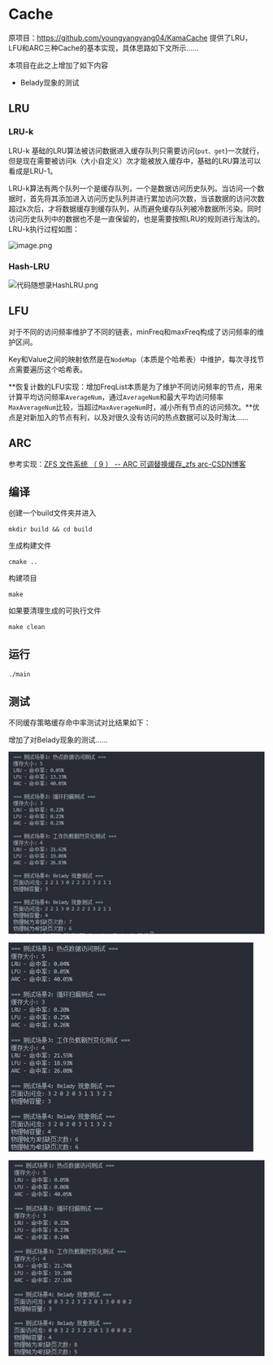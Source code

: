 # Cache
原项目：https://github.com/youngyangyang04/KamaCache
提供了LRU，LFU和ARC三种Cache的基本实现，具体思路如下文所示……

本项目在此之上增加了如下内容

- Belady现象的测试

## LRU

### LRU-k

LRU-k 基础的LRU算法被访问数据进入缓存队列只需要访问(`put、get`)一次就行，但是现在需要被访问k（大小自定义）次才能被放入缓存中，基础的LRU算法可以看成是LRU-1。

LRU-k算法有两个队列一个是缓存队列，一个是数据访问历史队列。当访问一个数据时，首先将其添加进入访问历史队列并进行累加访问次数，当该数据的访问次数超过k次后，才将数据缓存到缓存队列，从而避免缓存队列被冷数据所污染。同时访问历史队列中的数据也不是一直保留的，也是需要按照LRU的规则进行淘汰的。LRU-k执行过程如图：

![image.png](https://cdn.nlark.com/yuque/0/2024/png/39027506/1733747775068-c066db38-807d-42a7-adf6-18492075db89.png?x-oss-process=image%2Fformat%2Cwebp)

### Hash-LRU

![代码随想录HashLRU.png](https://cdn.nlark.com/yuque/0/2024/png/39027506/1733751073658-2c7d599a-b244-491b-a0fa-ab5ec722cb56.png?x-oss-process=image%2Fformat%2Cwebp)



## LFU

对于不同的访问频率维护了不同的链表，minFreq和maxFreq构成了访问频率的维护区间。

Key和Value之间的映射依然是在`NodeMap`（本质是个哈希表）中维护，每次寻找节点需要遍历这个哈希表。

**恢复计数的LFU实现：增加FreqList本质是为了维护不同访问频率的节点，用来计算平均访问频率`AverageNum`，通过`AverageNum`和最大平均访问频率`MaxAverageNum`比较，当超过`MaxAverageNum`时，减小所有节点的访问频次。**优点是对新加入的节点有利，以及对很久没有访问的热点数据可以及时淘汰……



## ARC

参考实现：[ZFS 文件系统 （ 9 ） -- ARC 可调替换缓存_zfs arc-CSDN博客](https://blog.csdn.net/liuyun2113/article/details/12705057)









## 编译
创建一个build文件夹并进入
```
mkdir build && cd build
```
生成构建文件
```
cmake ..
```
构建项目
```
make
```
如果要清理生成的可执行文件
```
make clean
```

## 运行
```
./main
```

## 测试
不同缓存策略缓存命中率测试对比结果如下：

增加了对Belady现象的测试……

![image-20250103170510200](README.assets/image-20250103170510200.png)

![image-20250103170531999](README.assets/image-20250103170531999.png)

![image-20250103170546111](README.assets/image-20250103170546111.png)
